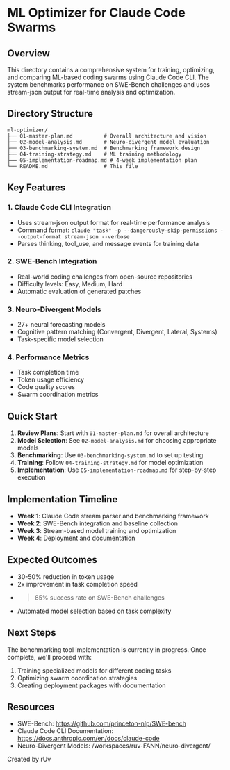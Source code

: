 # ML Optimizer for Claude Code Swarms

## Overview

This directory contains a comprehensive system for training, optimizing, and comparing ML-based coding swarms using Claude Code CLI. The system benchmarks performance on SWE-Bench challenges and uses stream-json output for real-time analysis and optimization.

## Directory Structure

```
ml-optimizer/
├── 01-master-plan.md          # Overall architecture and vision
├── 02-model-analysis.md       # Neuro-divergent model evaluation
├── 03-benchmarking-system.md  # Benchmarking framework design
├── 04-training-strategy.md    # ML training methodology
├── 05-implementation-roadmap.md # 4-week implementation plan
└── README.md                  # This file
```

## Key Features

### 1. Claude Code CLI Integration
- Uses stream-json output format for real-time performance analysis
- Command format: `claude "task" -p --dangerously-skip-permissions --output-format stream-json --verbose`
- Parses thinking, tool_use, and message events for training data

### 2. SWE-Bench Integration
- Real-world coding challenges from open-source repositories
- Difficulty levels: Easy, Medium, Hard
- Automatic evaluation of generated patches

### 3. Neuro-Divergent Models
- 27+ neural forecasting models
- Cognitive pattern matching (Convergent, Divergent, Lateral, Systems)
- Task-specific model selection

### 4. Performance Metrics
- Task completion time
- Token usage efficiency
- Code quality scores
- Swarm coordination metrics

## Quick Start

1. **Review Plans**: Start with `01-master-plan.md` for overall architecture
2. **Model Selection**: See `02-model-analysis.md` for choosing appropriate models
3. **Benchmarking**: Use `03-benchmarking-system.md` to set up testing
4. **Training**: Follow `04-training-strategy.md` for model optimization
5. **Implementation**: Use `05-implementation-roadmap.md` for step-by-step execution

## Implementation Timeline

- **Week 1**: Claude Code stream parser and benchmarking framework
- **Week 2**: SWE-Bench integration and baseline collection
- **Week 3**: Stream-based model training and optimization
- **Week 4**: Deployment and documentation

## Expected Outcomes

- 30-50% reduction in token usage
- 2x improvement in task completion speed
- >85% success rate on SWE-Bench challenges
- Automated model selection based on task complexity

## Next Steps

The benchmarking tool implementation is currently in progress. Once complete, we'll proceed with:
1. Training specialized models for different coding tasks
2. Optimizing swarm coordination strategies
3. Creating deployment packages with documentation

## Resources

- SWE-Bench: https://github.com/princeton-nlp/SWE-bench
- Claude Code CLI Documentation: https://docs.anthropic.com/en/docs/claude-code
- Neuro-Divergent Models: /workspaces/ruv-FANN/neuro-divergent/

Created by rUv